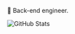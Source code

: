 🥷 Back-end engineer.

![GitHub Stats](https://github-readme-stats.vercel.app/api?username=Woodfyn&show_icons=true&theme=dark)